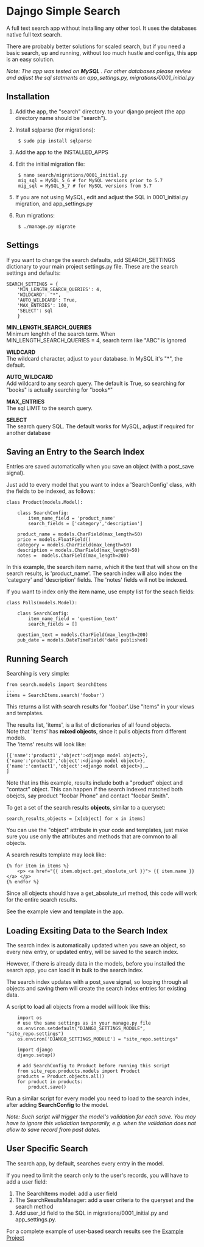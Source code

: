
# Dajngo Simple Search

A full text search app without installing any other tool. It uses the databases native full text search.

There are probably better solutions for scaled search, but if you need a basic search, up and running, without too much hustle and configs, this app is an easy solution.

*Note: The app was tested on **MySQL** . For other databases please review and adjust the sql statments on app_settings.py, migrations/0001_initial.py*


## Installation

1. Add the app, the "search" directory. to your django project (the app directory name should be "search").
2. Install sqlparse (for migrations):

		$ sudo pip install sqlparse
		
3. Add the app to the INSTALLED_APPS
4. Edit the initial migration file:

		$ nano search/migrations/0001_initial.py
		mig_sql = MySQL_5_6 # for MySQL versions prior to 5.7
		mig_sql = MySQL_5_7 # for MySQL versions from 5.7
5. If you are not using MySQL, edit and adjust the SQL in 0001_initial.py migration, and app_settings.py
6. Run migrations:

		$ ./manage.py migrate
		
		
## Settings

If you want to change the search defaults, add SEARCH_SETTINGS dictionary to your main project settings.py file. These are the search settings and defaults:

	SEARCH_SETTINGS = {
		'MIN_LENGTH_SEARCH_QUERIES': 4,
		'WILDCARD': "*",
		'AUTO_WILDCARD': True,
		'MAX_ENTRIES': 100,
		'SELECT': sql
		}
		
**MIN_LENGTH_SEARCH_QUERIES**    
Minimum lenghth of the search term. When MIN_LENGTH_SEARCH_QUERIES = 4, search term like "ABC" is ignored

**WILDCARD**    
The wildcard character, adjust to your database. In MySQL it's "*", the default.

**AUTO_WILDCARD**    
Add wildcard to any search query. The default is True, so searching for "books" is actually searching for "books*"

**MAX_ENTRIES**    
The sql LIMIT to the search query.

**SELECT**    
The search query SQL. The default works for MySQL, adjust if required for another database

## Saving an Entry to the Search Index

Entries are saved automatically when you save an object (with a post_save signal).

Just add to every model that you want to index a 'SearchConfig' class, with the fields to be indexed, as follows:


	class Product(models.Model):
	
		class SearchConfig:
			item_name_field = 'product_name'
			search_fields = ['category','description']
						
		product_name = models.CharField(max_length=50)
		price = models.FloatField()
		category = models.CharField(max_length=50)
		description = models.CharField(max_length=50)
		notes =  models.CharField(max_length=200)
		
		
In this example, the search item name, which it the text that will show on the search results, is 'product_name'. The search index will also index the 'category' and 'description' fields. The 'notes' fields will not be indexed.

If you want to index only the item name, use empty list for the seach fields:


	class Polls(models.Model):
	
		class SearchConfig:
			item_name_field = 'question_text'
			search_fields = []			
			
		question_text = models.CharField(max_length=200)
		pub_date = models.DateTimeField('date published)
		
		
## Running Search

Searching is very simple:

	from search.models import SearchItems
	...
	items = SearchItems.search('foobar')
	
This returns a list with search results for 'foobar'.Use "items" in your views and templates.

The results list, 'items', is a list of dictionaries of all found objects.    
Note that 'items' has **mixed objects**, since it pulls objects from  different models.    
The 'items' results will look like:

	[{'name':'product1','object':<django model object>},
	{'name':'product2','object':<django model object>},
	{'name':'contact1','object':<django model object>},…
	]
	

Note that ins this example, results include both a "product" object and "contact" object. This can happen if the search indexed matched both obejcts, say product "foobar Phone" and contact "foobar Smith".


To get a set of the search results **objects**, similar to a queryset:


	search_results_objects = [x[object] for x in items]
	
You can use the "object" attribute in your code and templates, just make sure you use only the attributes and methods that are common to all objects.


A search results template may look like:

	{% for item in items %}
		<p> <a href="{{ item.object.get_absolute_url }}"> {{ item.name }} </a> </p>		
	{% endfor %}
	
	
Since all objects should have a get_absolute_url method, this code will work for the entire search results.

See the example view and template in the app.


## Loading Exsiting Data to the Search Index

The search index is automatically updated when you save an object, so every new entry, or updated entry, will be saved to the search index.

However, if there is already data in the models, before you installed the search app, you can load it in bulk to the search index.    

The search index updates with a post_save signal, so looping through all objects and saving them will create the search index entries for existing data.

A script to load all objects from a model will look like this:

		import os
		# use the same settings as in your manage.py file
		os.environ.setdefault("DJANGO_SETTINGS_MODULE", "site_repo.settings")
		os.environ['DJANGO_SETTINGS_MODULE'] = "site_repo.settings"
		
		import django
		django.setup()
		
		# add SearchConfig to Product before running this script
		from site_repo.products.models import Product 		
		products = Product.objects.all()
		for product in products:
			product.save()
			
Run a similar script for every model you need to load to the search index, after adding **SearchConfig** to the model.

*Note: Such script will trigger the model's validation for each save. You may have to ignore this validation temporarily, e.g. when the validation does not allow to save record from past dates.*
		


## User Specific Search


The search app, by default, searches every entry in the model. 

If you need to limit the search only to the user's records, you will have to add a user field:


1. The SearchItems model: add a user field
2. The SearchResultsManager: add a user criteria to the queryset and the search method
3. Add user_id field to the SQL in  migrations/0001_initial.py and app_settings.py.

For a complete example of user-based search results see the [Example Project](https://github.com/aviah/example_project/master/readme.md)



		
		

		
		
	



		
		

	






	
	
	
